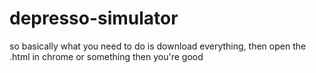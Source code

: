 # depresso-simulator
so basically what you need to do is download everything, then open the .html in chrome or something
then you're good
